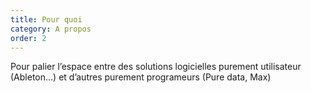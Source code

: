 ```yaml
---
title: Pour quoi
category: A propos
order: 2
---
```


Pour palier l’espace entre des solutions logicielles purement utilisateur (Ableton…) et d’autres purement programeurs (Pure data, Max)
